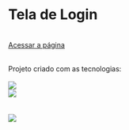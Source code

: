 <h1>Tela de Login</h1>
<br>
<a href="https://tela-login-v.netlify.app/">Acessar a página</a>

<br>
<br>
<p>Projeto criado com as tecnologias:
<br>
<br>
    <img src="https://img.shields.io/badge/HTML5-E34F26?style=for-the-badge&logo=html5&logoColor=white">
    <br>
    <img src="https://img.shields.io/badge/CSS3-1572B6?style=for-the-badge&logo=css3&logoColor=white">
    <br>

<br>
<br>

<img src="[https://github.com/Alineaalvess/projeto.cafeteria/blob/main/assets/img--caf-perfil.jpg?raw=true](https://github.com/Alineaalvess/projeto.telalogin/blob/main/tela-login.png?raw=true)">
